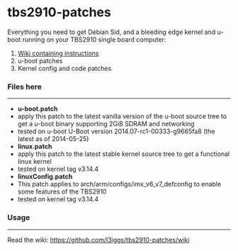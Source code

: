 tbs2910-patches
===============

Everything you need to get Debian Sid, and a bleeding edge kernel and u-boot running on your TBS2910 single board computer:
1. [Wiki containing instructions](https://github.com/l3iggs/tbs2910-patches/wiki)
2. u-boot patches
3. Kernel config and code patches

### Files here
---
- **u-boot.patch**
 - apply this patch to the latest vanilla version of the u-boot source tree to get a u-boot binary supporting 2GiB SDRAM and networking
 - tested on u-boot U-Boot version 2014.07-rc1-00333-g9665fa8 (the latest as of 2014-05-25)
- **linux.patch**
 - apply this patch to the latest stable kernel source tree to get a functional linux kernel
 - tested on kernel tag v3.14.4
- **linuxConfig.patch**
 - This patch applies to arch/arm/configs/imx_v6_v7_defconfig to enable some features of the TBS2910
 - tested on kernel tag v3.14.4 

### Usage
---
Read the wiki: https://github.com/l3iggs/tbs2910-patches/wiki
